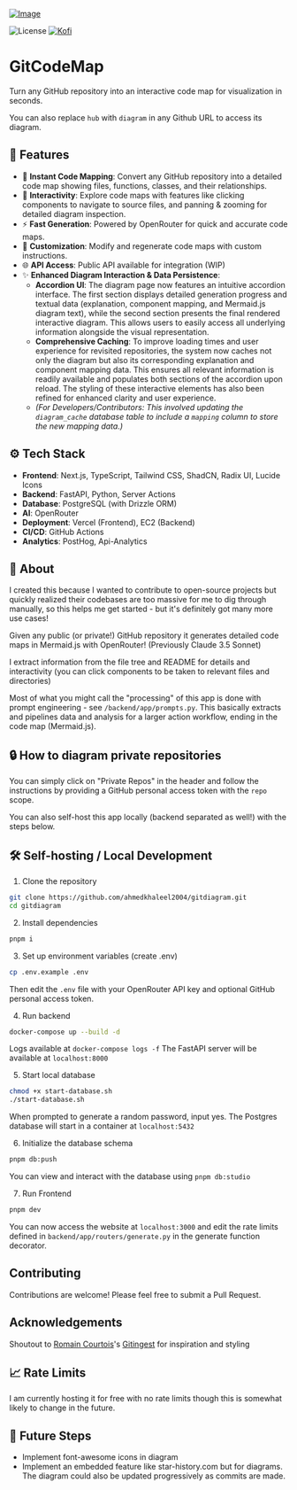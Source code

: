 [![Image](./docs/readme_img.png "GitCodeMap Front Page")](https://gitdiagram.com/)

![License](https://img.shields.io/badge/license-MIT-blue.svg)
[![Kofi](https://img.shields.io/badge/Kofi-F16061.svg?logo=ko-fi&logoColor=white)](https://ko-fi.com/ahmedkhaleel2004)

# GitCodeMap

Turn any GitHub repository into an interactive code map for visualization in seconds.

You can also replace `hub` with `diagram` in any Github URL to access its diagram.

## 🚀 Features

- 👀 **Instant Code Mapping**: Convert any GitHub repository into a detailed code map showing files, functions, classes, and their relationships.
- 🎨 **Interactivity**: Explore code maps with features like clicking components to navigate to source files, and panning & zooming for detailed diagram inspection.
- ⚡ **Fast Generation**: Powered by OpenRouter for quick and accurate code maps.
- 🔄 **Customization**: Modify and regenerate code maps with custom instructions.
- 🌐 **API Access**: Public API available for integration (WIP)
- ✨ **Enhanced Diagram Interaction & Data Persistence**:
  - **Accordion UI**: The diagram page now features an intuitive accordion interface. The first section displays detailed generation progress and textual data (explanation, component mapping, and Mermaid.js diagram text), while the second section presents the final rendered interactive diagram. This allows users to easily access all underlying information alongside the visual representation.
  - **Comprehensive Caching**: To improve loading times and user experience for revisited repositories, the system now caches not only the diagram but also its corresponding explanation and component mapping data. This ensures all relevant information is readily available and populates both sections of the accordion upon reload. The styling of these interactive elements has also been refined for enhanced clarity and user experience.
  - *(For Developers/Contributors: This involved updating the `diagram_cache` database table to include a `mapping` column to store the new mapping data.)*

## ⚙️ Tech Stack

- **Frontend**: Next.js, TypeScript, Tailwind CSS, ShadCN, Radix UI, Lucide Icons
- **Backend**: FastAPI, Python, Server Actions
- **Database**: PostgreSQL (with Drizzle ORM)
- **AI**: OpenRouter
- **Deployment**: Vercel (Frontend), EC2 (Backend)
- **CI/CD**: GitHub Actions
- **Analytics**: PostHog, Api-Analytics

## 🤔 About

I created this because I wanted to contribute to open-source projects but quickly realized their codebases are too massive for me to dig through manually, so this helps me get started - but it's definitely got many more use cases!

Given any public (or private!) GitHub repository it generates detailed code maps in Mermaid.js with OpenRouter! (Previously Claude 3.5 Sonnet)

I extract information from the file tree and README for details and interactivity (you can click components to be taken to relevant files and directories)

Most of what you might call the "processing" of this app is done with prompt engineering - see `/backend/app/prompts.py`. This basically extracts and pipelines data and analysis for a larger action workflow, ending in the code map (Mermaid.js).

## 🔒 How to diagram private repositories

You can simply click on "Private Repos" in the header and follow the instructions by providing a GitHub personal access token with the `repo` scope.

You can also self-host this app locally (backend separated as well!) with the steps below.

## 🛠️ Self-hosting / Local Development

1. Clone the repository

```bash
git clone https://github.com/ahmedkhaleel2004/gitdiagram.git
cd gitdiagram
```

2. Install dependencies

```bash
pnpm i
```

3. Set up environment variables (create .env)

```bash
cp .env.example .env
```

Then edit the `.env` file with your OpenRouter API key and optional GitHub personal access token.

4. Run backend

```bash
docker-compose up --build -d
```

Logs available at `docker-compose logs -f`
The FastAPI server will be available at `localhost:8000`

5. Start local database

```bash
chmod +x start-database.sh
./start-database.sh
```

When prompted to generate a random password, input yes.
The Postgres database will start in a container at `localhost:5432`

6. Initialize the database schema

```bash
pnpm db:push
```

You can view and interact with the database using `pnpm db:studio`

7. Run Frontend

```bash
pnpm dev
```

You can now access the website at `localhost:3000` and edit the rate limits defined in `backend/app/routers/generate.py` in the generate function decorator.

## Contributing

Contributions are welcome! Please feel free to submit a Pull Request.

## Acknowledgements

Shoutout to [Romain Courtois](https://github.com/cyclotruc)'s [Gitingest](https://gitingest.com/) for inspiration and styling

## 📈 Rate Limits

I am currently hosting it for free with no rate limits though this is somewhat likely to change in the future.

<!-- If you would like to bypass these, self-hosting instructions are provided. I also plan on adding an input for your own Anthropic API key.

Diagram generation:

- 1 request per minute
- 5 requests per day -->

## 🤔 Future Steps

- Implement font-awesome icons in diagram
- Implement an embedded feature like star-history.com but for diagrams. The diagram could also be updated progressively as commits are made.
